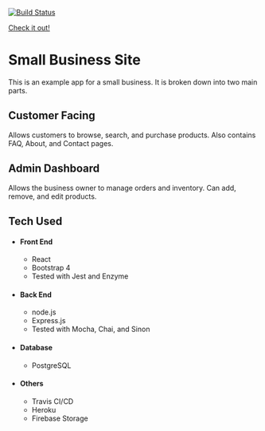 [![Build Status](https://travis-ci.com/DangerN/generic-small-business-site.svg?branch=master)](https://travis-ci.com/DangerN/generic-small-business-site)

[Check it out!](https://generic-business.herokuapp.com/)

# Small Business Site

This is an example app for a small business. It is broken down into two main parts.

## Customer Facing

Allows customers to browse, search, and purchase products. Also contains FAQ, About, and Contact pages.

## Admin Dashboard

Allows the business owner to manage orders and inventory. Can add, remove, and edit products.

## Tech Used
* #### Front End
  * React
  * Bootstrap 4
  * Tested with Jest and Enzyme
* #### Back End
  * node.js
  * Express.js
  * Tested with Mocha, Chai, and Sinon
* #### Database
  * PostgreSQL
* #### Others
  * Travis CI/CD
  * Heroku
  * Firebase Storage
